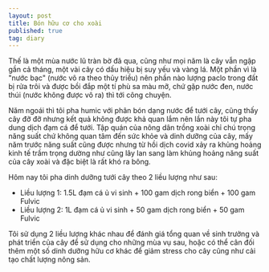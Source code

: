 ```yaml
---
layout: post
title: Bón hữu cơ cho xoài
published: true
tag: diary
---
```


Thế là một mùa nước lũ tràn bờ đã qua, cũng như mọi năm là cây vẫn ngập gần cả tháng, một vài cây có dấu hiệu bị suy yếu và vàng lá. Một phần vì là "nước bạc" (nước vô ra theo thủy triều) nên phần nào lượng paclo trong đất bị rửa trôi và được bồi đắp một tí phù sa màu mỡ, chứ gặp nước đen, nước thúi (nước không được vô ra) thì tới công chuyện.

Năm ngoái thì tôi pha humic với phân bón dạng nước để tưới cây, cũng thấy cây đỡ đỡ nhưng kết quả không được khả quan lắm nên lần này tôi tự pha dung dịch đạm cá để tưới. Tập quán của nông dân trồng xoài chỉ chú trọng năng suất chứ không quan tâm đến sức khỏe và dinh dưỡng của cây, mấy năm trước năng suất cũng được nhưng từ hồi dịch covid xảy ra khủng hoảng kinh tế trầm trọng dường như cũng lây lan sang làm khủng hoảng năng suất của cây xoài và đặc biệt là rất khó ra bông.

Hôm nay tôi pha dinh dưỡng tưới cây theo 2 liều lượng như sau:

- Liều lượng 1: 1.5L đạm cá ủ vi sinh + 100 gam dịch rong biển + 100 gam Fulvic
- Liều lượng 2: 1L đạm cá ủ vi sinh + 50 gam dịch rong biển + 50 gam Fulvic

Tôi sử dụng 2 liều lượng khác nhau để đánh giá tổng quan về sinh trưởng và phát triển của cây để sử dụng cho những mùa vụ sau, hoặc có thể cân đối thêm một số dinh dưỡng hữu cơ khác để giảm stress cho cây cũng như cải tạo chất lượng nông sản.

